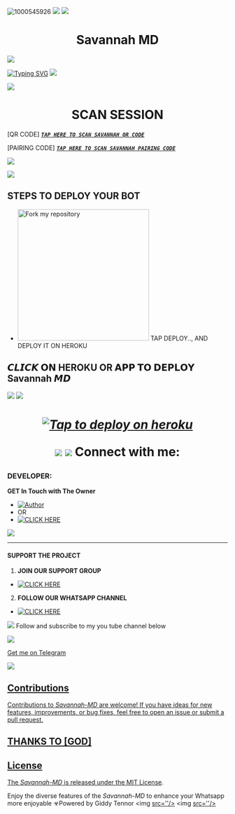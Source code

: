 ![1000545926](https://telegra.ph/file/adf78ff19a2ea6b17a123.jpg)
<a><img src='https://i.imgur.com/LyHic3i.gif'/></a>
<a><img src='https://i.imgur.com/LyHic3i.gif'/></a>
 <h1 align="center">Savannah MD </h1>


<a><img src='https://i.imgur.com/LyHic3i.gif'/></a>
      

<a href="https://git.io/typing-svg"><img src="https://readme-typing-svg.demolab.com?font=Black+Ops+One&size=50&pause=1000&color=1BAFBAFF&center=true&width=910&height=100&lines=THANKS FOR CHOOSING +SAVANNAH-MD;MULTI+DEVICE+WHATSAPP+BOT;CREATED+BY+GIDDY+TENNOR;RELEASED+6.8.2024" alt="Typing SVG" /></a>
<a><img src='https://i.imgur.com/LyHic3i.gif'/></a>
 

</p>
<p align="center">


                       
<a><img src='https://i.imgur.com/LyHic3i.gif'/></a>
 <h1 align="center">  SCAN SESSION </h1>
 

[QR CODE]  ***[`TAP HERE TO SCAN SAVANNAH QR CODE`](https://ibrahim-tech-qr-1-2-1.onrender.com/)***


  
 [PAIRING CODE]  ***[`TAP HERE TO SCAN SAVANNAH PAIRING CODE`](https://flazy-78fb5aa53dcb.herokuapp.com/pair)***



<a><img src='https://i.imgur.com/LyHic3i.gif'/></a>

<a><img src='https://i.imgur.com/LyHic3i.gif'/></a>

## STEPS TO DEPLOY YOUR BOT


- <a href="https://GitHub.com/Tennormodz/Savannah--Md/fork"><img src="https://img.shields.io/badge/Fork%20My%20Repository-blue" alt="Fork my repository" width="300"></a>
 TAP DEPLOY.., AND DEPLOY IT ON HEROKU 

## 𝘾𝙇𝙄𝘾𝙆 𝗢𝗡 HEROKU OR 𝗔𝗣𝗣 𝗧𝗢 𝗗𝗘𝗣𝗟𝗢𝗬  Savannah 𝙈𝘿

<a><img src='https://i.imgur.com/LyHic3i.gif'/></a>
<a><img src='https://i.imgur.com/LyHic3i.gif'/></a>

 <h1 align="center">

   ***[![Tap to deploy on heroku](https://www.herokucdn.com/deploy/button.svg)](https://dashboard.heroku.com/new?button-url=https://github.com/Tennormodz/Savannah--Md&template=https://github.com/Tennormodz/Savannah--MD.git)***

<a><img src='https://i.imgur.com/LyHic3i.gif'/></a>
<a><img src='https://i.imgur.com/LyHic3i.gif'/></a>
Connect with  me:
  ### DEVELOPER:
**GET In Touch with The Owner**
- <a href="https://www.instagram.com/giddy_tennor_?igsh=YzZ0NDRoaXFxM2Zk"><img title="Author" src="https://img.shields.io/badge/ON INSTAGRAM-black?style=for-the-badge&logo=Instagram"></a>
- OR 
- <a href="https://wa.me/254104245659" target="_blank">
    <img alt="CLICK HERE" src="https://img.shields.io/badge/ On WhatsApp  -25D366?style=for-the-badge&logo=whatsapp&logoColor=white" />
  </a>
<a><img src='https://i.imgur.com/LyHic3i.gif'/></a>

***

#### SUPPORT THE PROJECT 
1. **JOIN OUR SUPPORT GROUP**
- <a href="https://chat.whatsapp.com/Dy45nOiMm8ECJLdIR2wBbB" target="_blank">
    <img alt="CLICK HERE" src="https://img.shields.io/badge/ JOIN NOW 🚀 -25D366?style=for-the-badge&logo=whatsapp&logoColor=white" />
  </a>
  
2. **FOLLOW OUR WHATSAPP CHANNEL**

- <a href="https://whatsapp.com/channel/0029VadqmtNA89MlYOW7Ep2n" target="_blank">
    <img alt="CLICK HERE " src="https://img.shields.io/badge/ FOLLOW NOW  -25D366?style=for-the-badge&logo=whatsapp&logoColor=white" />
  </a>
<a><img src='https://i.imgur.com/LyHic3i.gif'/></a>
Follow and subscribe to my you tube channel below



<a href="https://youtube.com/@gideonowino-gc2ry?si=EF9V0pNRVRya_hjM"><img src="https://img.shields.io/badge/YouTube-ff0000?style=for-the-badge&logo=youtube&logoColor=ff000000&link=https://youtube.com/@DGXeon" /><br>

Get me on Telegram



<a href="https://t.me/Giddy_Tennor"><img src="https://img.shields.io/badge/Telegram-00FFFF?style=for-the-badge&logo=telegram&logoColor=white" />


## Contributions


Contributions to *Savannah-MD* are welcome! If you have ideas for new features, improvements, or bug fixes, feel free to open an issue or submit a pull request.
## THANKS TO [GOD]

## License

The *Savannah-MD* is released under the [MIT License](https://opensource.org/licenses/MIT).

Enjoy the diverse features of the *Savannah-MD*  to enhance your Whatsapp more enjoyable
☣Powered by Giddy Tennor 
<a><img [src=''/></a>](https://ibb.co/Jn24z80)
<a><img [src=''/></a>](https://ibb.co/Jn24z80)
